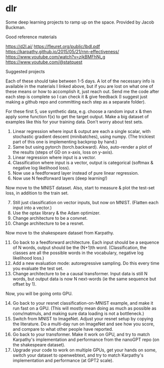 # dlr
Some deep learning projects to ramp up on the space. 
Provided by Jacob Buckman.

Good reference materials

https://d2l.ai/
https://fleuret.org/public/lbdl.pdf
https://karpathy.github.io/2015/05/21/rnn-effectiveness/
https://www.youtube.com/watch?v=zjkBMFhNj_g
https://www.youtube.com/@statquest

Suggested projects

Each of these should take between 1-5 days. A lot of the necessary info is available in the materials I linked above, but if you are lost on what one of these means or how to accomplish it, just reach out. Send me the code after each step is complete so I can check it & give feedback (I suggest just making a github repo and committing each step as a separate folder).

For these first 5, use synthetic data, e.g. choose a random input x & then apply some function f(x) to get the target output. Make a big dataset of examples like this for your training data. Don't worry about test sets.
1. Linear regression where input & output are each a single scalar, with stochastic gradient descent (minibatches), using numpy. (The trickiest part of this one is implementing backprop by hand.)
2. Same but using pytorch (torch.backward). Also, auto-render a plot of the results (steps of GD on x-axis, loss on y-axis).
3. Linear regression where input is a vector.
3. Classification where input is a vector, output is categorical (softmax & negative log likelihood loss).
4. Now use a feedforward layer instead of pure linear regression.
5. Now use N feedforward layers (deep learning!)

Now move to the MNIST dataset. Also, start to measure & plot the test-set loss, in addition to the train set.

7. Still just classification on vector inputs, but now on MNIST. (Flatten each input into a vector.)
8. Use the optax library & the Adam optimizer.
9. Change architecture to be a convnet.
10. Change architecture to be a resnet.

Now move to the shakespeare dataset from Karpathy.

11. Go back to a feedforward architecture. Each input should be a sequence of N words, output should be the (N+1)th word. (Classification, the classes are all the possible words in the vocabulary, negative log likelihood loss.)
12. Add a new evaluation mode: autoregressive sampling. Do this every time you evaluate the test set.
13. Change architecture to be a causal transformer. Input data is still N words, but output data is now N next-words (ie the same sequence but offset by 1).

Now, you will be going onto GPU.

14. Go back to your resnet classification-on-MNIST example, and make it run fast on a GPU. (This will mostly mean doing as much as possible as conv/matmuls, and making sure data loading is not a bottleneck.)
15. Switch from MNIST to ImageNet. Adjust your resnet setup by copying the literature. Do a multi-day run on ImageNet and see how you score, and compare to what other people have reported.
16. Go back to your transformer. Make it work on GPU, and try to match Karpathy's implementation and performance from the nanoGPT repo (on the shakespeare dataset).
17. Upgrade your code to work on multiple GPUs, get your hands on some, switch your dataset to openwebtext, and try to match Karpathy's implementation and performance (at GPT2 scale).
